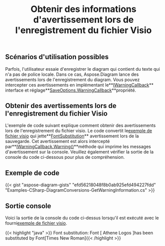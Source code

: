 ﻿---
title: Obtenir des informations d'avertissement lors de l'enregistrement du fichier Visio
type: docs
weight: 110
url: /fr/java/get-warning-information-while-saving-visio-file/
---
## **Scénarios d'utilisation possibles**

 Parfois, l'utilisateur essaie d'enregistrer le diagram qui contient du texte qui n'a pas de police locale. Dans ce cas, Aspose.Diagram lance des avertissements lors de l'enregistrement du diagram. Vous pouvez intercepter ces avertissements en implémentant le**[IWarningCallback](https://reference.aspose.com/diagram/net/aspose.diagram/iwarningcallback)** interface et réglage**[SaveOptions.WarningCallback](https://reference.aspose.com/diagram/net/aspose.diagram.saving/saveoptions/properties/warningcallback)**propriété.

## **Obtenir des avertissements lors de l'enregistrement du fichier Visio**

 L'exemple de code suivant explique comment obtenir des avertissements lors de l'enregistrement du fichier visio. Le code convertit le[exemple de fichier visio](sampleFontSubstitution.vsdx) qui jette**[FontSubstitution](https://reference.aspose.com/diagram/net/aspose.diagram/warningtype)** avertissement lors de la sauvegarde. Cet avertissement est alors intercepté par**[IWarningCallback.Warning()](https://reference.aspose.com/diagram/net/aspose.diagram/iwarningcallback/methods/warning)**méthode qui imprime les messages d'avertissement sur la console. Veuillez également vérifier la sortie de la console du code ci-dessous pour plus de compréhension.

## **Exemple de code**

{{< gist "aspose-diagram-gists" "efd56218048f8b0ab925efd494227fdd" "Examples-CSharp-DiagramConversions-GetWarningInformation.cs" >}}

## **Sortie console**

Voici la sortie de la console du code ci-dessus lorsqu'il est exécuté avec le fourni[exemple de fichier visio](sampleFontSubstitution.vsdx).

{{< highlight "java" >}}
Font substitution: Font [ Athene Logos ]has been substituted by Font[Times New Roman]{{< /highlight >}}
